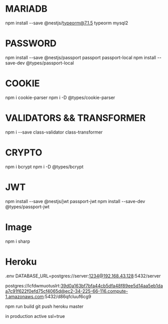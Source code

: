 

# MARIADB
npm install --save @nestjs/typeorm@7.1.5 typeorm mysql2


# PASSWORD
npm install --save @nestjs/passport passport passport-local
npm install --save-dev @types/passport-local


# COOKIE
npm i cookie-parser
npm i -D @types/cookie-parser 


# VALIDATORS && TRANSFORMER
npm i --save class-validator class-transformer

# CRYPTO
npm i bcrypt
npm i -D @types/bcrypt

# JWT
npm install --save @nestjs/jwt passport-jwt
npm install --save-dev @types/passport-jwt

# Image
npm i sharp


# Heroku

.env
DATABASE_URL=postgres://server:1234@192.168.43.128:5432/server

postgres://lcfdwmuotuslrt:39d0a163bf7bfa44cb5dfa48f89ee5d14aa5eb1daa7c91f622f0efd75cf4065d@ec2-34-225-66-116.compute-1.amazonaws.com:5432/d86qfcluuf6cg9

npm run build
git push heroku master

in production active ssl=true